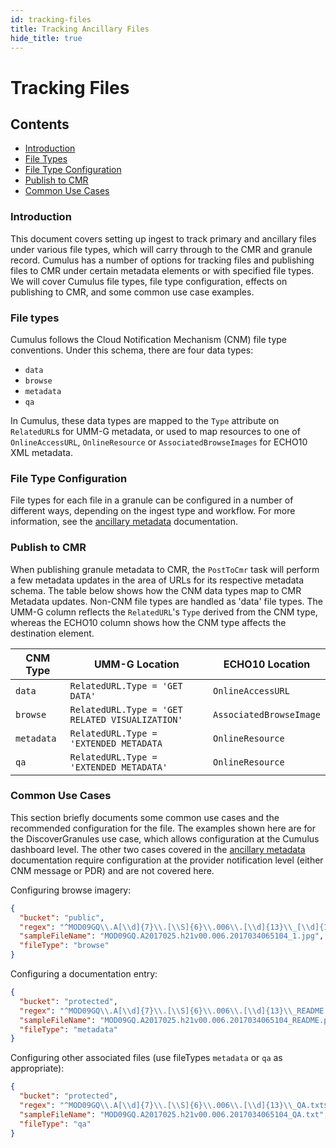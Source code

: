 ```yaml
---
id: tracking-files
title: Tracking Ancillary Files
hide_title: true
---
```


# Tracking Files

## Contents

* [Introduction](#introduction)
* [File Types](#file-types)
* [File Type Configuration](#file-type-configuration)
* [Publish to CMR](#publish-to-cmr)
* [Common Use Cases](#common-use-cases)

### Introduction

This document covers setting up ingest to track primary and ancillary files under various file types, which will carry through to the CMR and granule record.
Cumulus has a number of options for tracking files and publishing files to CMR under certain metadata elements or with specified file types.
We will cover Cumulus file types, file type configuration, effects on publishing to CMR, and some common use case examples.

### File types

Cumulus follows the Cloud Notification Mechanism (CNM) file type conventions. Under this schema, there are four data types:

* `data`
* `browse`
* `metadata`
* `qa`

In Cumulus, these data types are mapped to the `Type` attribute on `RelatedURL`s for UMM-G metadata, or used to map
resources to one of `OnlineAccessURL`, `OnlineResource` or `AssociatedBrowseImages` for ECHO10 XML metadata.

### File Type Configuration

File types for each file in a granule can be configured in a number of different ways, depending on the ingest type and workflow.
For more information, see the [ancillary metadata](../features/ancillary_metadata) documentation.

### Publish to CMR

When publishing granule metadata to CMR, the `PostToCmr` task will perform a few metadata updates in the area of URLs for its respective metadata schema.
The table below shows how the CNM data types map to CMR Metadata updates. Non-CNM file types are handled as 'data' file types.
The UMM-G column reflects the `RelatedURL`'s `Type` derived from the CNM type, whereas the ECHO10 column shows how the CNM type affects the destination element.

|CNM Type |UMM-G Location |ECHO10 Location |
| ------  | ------ | ------ |
| `data` | `RelatedURL.Type = 'GET DATA'` | `OnlineAccessURL` |
| `browse` | `RelatedURL.Type = 'GET RELATED VISUALIZATION'` | `AssociatedBrowseImage` |
| `metadata` | `RelatedURL.Type = 'EXTENDED METADATA` | `OnlineResource` |
| `qa` | `RelatedURL.Type = 'EXTENDED METADATA'` | `OnlineResource` |

### Common Use Cases

This section briefly documents some common use cases and the recommended configuration for the file.
The examples shown here are for the DiscoverGranules use case, which allows configuration at the Cumulus dashboard level.
The other two cases covered in the [ancillary metadata](../features/ancillary_metadata) documentation require configuration at the provider notification level (either CNM message or PDR) and are not covered here.

Configuring browse imagery:

```json
{
  "bucket": "public",
  "regex": "^MOD09GQ\\.A[\\d]{7}\\.[\\S]{6}\\.006\\.[\\d]{13}\\_[\\d]{1}.jpg$",
  "sampleFileName": "MOD09GQ.A2017025.h21v00.006.2017034065104_1.jpg",
  "fileType": "browse"
}  
```

Configuring a documentation entry:

```json
{
  "bucket": "protected",
  "regex": "^MOD09GQ\\.A[\\d]{7}\\.[\\S]{6}\\.006\\.[\\d]{13}\\_README.pdf$",
  "sampleFileName": "MOD09GQ.A2017025.h21v00.006.2017034065104_README.pdf",
  "fileType": "metadata"
}
```

Configuring other associated files (use fileTypes `metadata` or `qa` as appropriate):

```json
{
  "bucket": "protected",
  "regex": "^MOD09GQ\\.A[\\d]{7}\\.[\\S]{6}\\.006\\.[\\d]{13}\\_QA.txt$",
  "sampleFileName": "MOD09GQ.A2017025.h21v00.006.2017034065104_QA.txt",
  "fileType": "qa"
}
```

